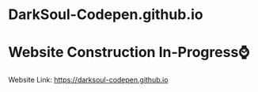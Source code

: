 # DarkSoul-Codepen.github.io

# Website Construction In-Progress⌚
Website Link: https://darksoul-codepen.github.io

